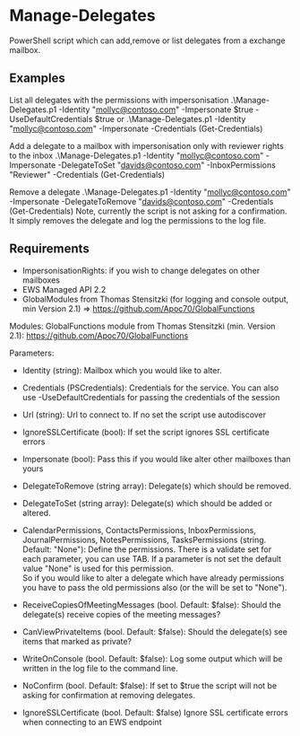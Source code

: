 # Manage-Delegates
PowerShell script which can add,remove or list delegates from a exchange mailbox.

## Examples

List all delegates with the permissions with impersonisation
.\Manage-Delegates.p1 -Identity "mollyc@contoso.com" -Impersonate $true -UseDefaultCredentials $true
or
.\Manage-Delegates.p1 -Identity "mollyc@contoso.com" -Impersonate -Credentials (Get-Credentials)

Add a delegate to a mailbox with impersonisation only with reviewer rights to the inbox
.\Manage-Delegates.p1 -Identity "mollyc@contoso.com" -Impersonate -DelegateToSet "davids@contoso.com" -InboxPermissions "Reviewer" -Credentials (Get-Credentials)

Remove a delegate
.\Manage-Delegates.p1 -Identity "mollyc@contoso.com" -Impersonate -DelegateToRemove "davids@contoso.com" -Credentials (Get-Credentials)
Note, currently the script is not asking for a confirmation. It simply removes the delegate and log the permissions to the log file.

## Requirements

- ImpersonisationRights: if you wish to change delegates on other mailboxes
- EWS Managed API 2.2
- GlobalModules from Thomas Stensitzki (for logging and console output, min Version 2.1) => https://github.com/Apoc70/GlobalFunctions


Modules:
GlobalFunctions module from Thomas Stensitzki (min. Version 2.1): https://github.com/Apoc70/GlobalFunctions


Parameters:
  * Identity (string):
   Mailbox which you would like to alter.

  * Credentials (PSCredentials):
   Credentials for the service. You can also use -UseDefaultCredentials for passing the credentials of the session

  * Url (string):
   Url to connect to. If no set the script use autodiscover

  * IgnoreSSLCertificate (bool):
   If set the script ignores SSL certificate errors

  * Impersonate (bool):
   Pass this if you would like alter other mailboxes than yours

  * DelegateToRemove (string array):
   Delegate(s) which should be removed.

  * DelegateToSet (string array):
   Delegate(s) which should be added or altered.

  * CalendarPermissions, ContactsPermissions, InboxPermissions, JournalPermissions, NotesPermissions, TasksPermissions (string. Default: "None"):
   Define the permissions. There is a validate set for each parameter, you can use TAB. If a parameter is not set the default value "None" is used for this permission.  
   So if you would like to alter a delegate which have already permissions you have to pass the old permissions also (or the will be set to "None").

  * ReceiveCopiesOfMeetingMessages (bool. Default: $false):
   Should the delegate(s) receive copies of the meeting messages?

  * CanViewPrivateItems (bool. Default: $false):
   Should the delegate(s) see items that marked as private?

  * WriteOnConsole (bool. Default: $false):
   Log some output which will be written in the log file to the command line.

  * NoConfirm (bool. Default: $false):
   If set to $true the script will not be asking for confirmation at removing delegates.

  * IgnoreSSLCertificate (bool. Default: $false)
   Ignore SSL certificate errors when connecting to an EWS endpoint